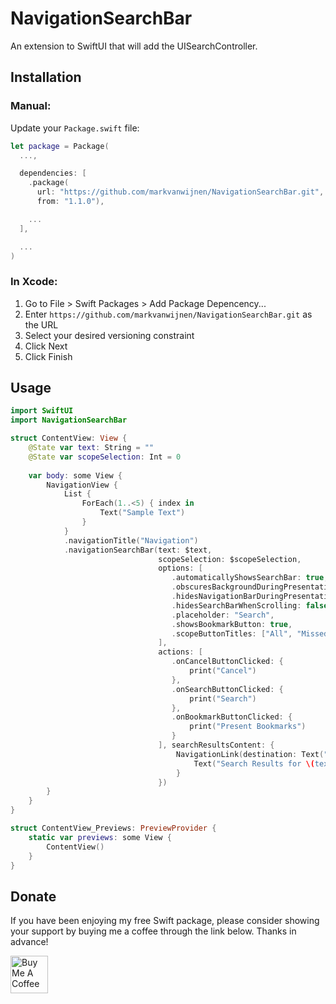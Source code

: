 # NavigationSearchBar
An extension to SwiftUI that will add the UISearchController.


## Installation

### Manual:

Update your `Package.swift` file:

```swift
let package = Package(
  ...,

  dependencies: [
    .package(
      url: "https://github.com/markvanwijnen/NavigationSearchBar.git",
      from: "1.1.0"),

    ...
  ],

  ...
)
```

### In Xcode:

1. Go to File > Swift Packages > Add Package Depencency...
2. Enter `https://github.com/markvanwijnen/NavigationSearchBar.git` as the URL
3. Select your desired versioning constraint
4. Click Next
5. Click Finish

## Usage

```swift
import SwiftUI
import NavigationSearchBar

struct ContentView: View {
    @State var text: String = ""
    @State var scopeSelection: Int = 0
    
    var body: some View {
        NavigationView {
            List {
                ForEach(1..<5) { index in
                    Text("Sample Text")
                }
            }
            .navigationTitle("Navigation")
            .navigationSearchBar(text: $text,
                                 scopeSelection: $scopeSelection,
                                 options: [
                                    .automaticallyShowsSearchBar: true,
                                    .obscuresBackgroundDuringPresentation: true,
                                    .hidesNavigationBarDuringPresentation: true,
                                    .hidesSearchBarWhenScrolling: false,
                                    .placeholder: "Search",
                                    .showsBookmarkButton: true,
                                    .scopeButtonTitles: ["All", "Missed", "Other"]
                                 ],
                                 actions: [
                                    .onCancelButtonClicked: {
                                        print("Cancel")
                                    },
                                    .onSearchButtonClicked: {
                                        print("Search")
                                    },
                                    .onBookmarkButtonClicked: {
                                        print("Present Bookmarks")
                                    }
                                 ], searchResultsContent: {
                                     NavigationLink(destination: Text("Destination")) {
                                         Text("Search Results for \(text) in \(String(scopeSelection))")
                                     }
                                 })
        }
    }
}

struct ContentView_Previews: PreviewProvider {
    static var previews: some View {
        ContentView()
    }
}

```

## Donate

If you have been enjoying my free Swift package, please consider showing your support by buying me a coffee through the link below. Thanks in advance!

<a href="https://www.buymeacoffee.com/markvanwijnen" target="_blank"><img src="https://cdn.buymeacoffee.com/buttons/v2/arial-yellow.png" height="60px" alt="Buy Me A Coffee"></a>
